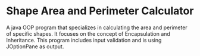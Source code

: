 # Shape Area and Perimeter Calculator
A java OOP program that specializes in calculating the area and perimeter of specific shapes. It focuses on the concept of Encapsulation and Inheritance. This program includes input validation and is using JOptionPane as output.
